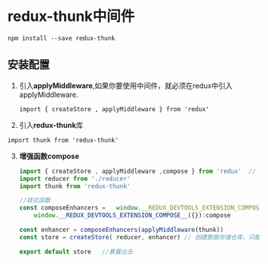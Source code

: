 # redux-thunk中间件



```
npm install --save redux-thunk
```

## 安装配置

1. 引入**applyMiddleware**,如果你要使用中间件，就必须在redux中引入applyMiddleware.

   ```
   import { createStore , applyMiddleware } from 'redux'
   ```

2.  引入**redux-thunk**库

   ```
   import thunk from 'redux-thunk'
   ```

3. **增强函数compose**

   ```jsx
   import { createStore , applyMiddleware ,compose } from 'redux'  //  引入createStore方法
   import reducer from './reducer'    
   import thunk from 'redux-thunk'
   
   //链式函数
   const composeEnhancers =   window.__REDUX_DEVTOOLS_EXTENSION_COMPOSE__ ?
   ​    window.__REDUX_DEVTOOLS_EXTENSION_COMPOSE__({}):compose
   
   const enhancer = composeEnhancers(applyMiddleware(thunk))
   const store = createStore( reducer, enhancer) // 创建数据存储仓库，只能传两个参数
   
   export default store   //暴露出去
   ```


   
